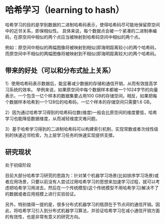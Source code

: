 # 哈希学习（learning to hash）
哈希学习的目的是学到数据的二进制哈希码表示，使得哈希码尽可能地保留原空间中的近邻关系，即保相似性。
具体来说，每个数据点会被一个紧凑的二进制串编码，在原空间中相似的两个点应当被映射到哈希码空间中相似的两个点。

例如：原空间中相似的两幅图像将被映射到相似(即海明距离较小)的两个哈希码，而原空间中不相似的两幅图像将被映射到不相似(即海明距离较大)的两个哈希码。

## 带来的好处（**可以和分布式扯上关系**）
1）使用哈希码表示数据后，能显著减少数据的存储和通信开销，从而有效提高学习系统的效率。
举例来说，如果原空间中每个数据样本都被一个1024字节的向量表示，一个包含一亿个样本的数据集要占用100 GB的存储空间。相反，如果把每个数据样本哈希到一个128位的哈希码，一亿个样本的存储空间只需要1.6 GB。

2）因为通过哈希学习得到的哈希码位数(维度)一般会比原空间的维度要低，哈希学习也能降低数据维度，从而减轻维度灾难问题。

3）基于哈希学习得到的二进制哈希码可以构建索引机制，实现常数或者次线性级别的快速近邻检索，为上层学习任务的快速实现提供支撑。

## 研究现状
处于初级阶段

目前大部分哈希学习研究的思路为：针对某个机器学习场景(比如排序学习场景)或者应用场景，只要以前没有人尝试过用哈希学习的思想来加速学习过程，就可以考虑把哈希学习用进去，然后在一个传统模型(这个传统模型不用哈希学习)解决不了的数据或者应用规模上进行实验验证。

另外，特别值得一提的是，很多分布式机器学习的瓶颈在于节点间的通信开销。因此，将哈希学习引入到分布式机器学习算法，并验证哈希学习在减小通信开销方面的有效性，也是非常有意义的研究方向。